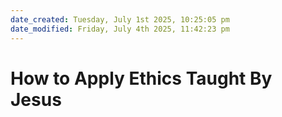 ```yaml
---
date_created: Tuesday, July 1st 2025, 10:25:05 pm
date_modified: Friday, July 4th 2025, 11:42:23 pm
---
```

# How to Apply Ethics Taught By Jesus
